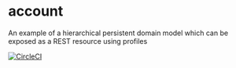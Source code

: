 # account
An example of a hierarchical persistent domain model which can be exposed as a REST resource using profiles

[![CircleCI](https://circleci.com/gh/johnhunsley/account.svg?style=svg)](https://circleci.com/gh/johnhunsley/account)

